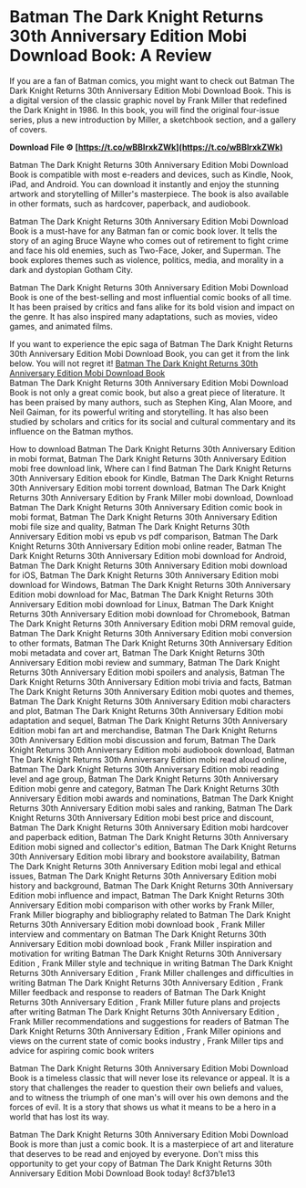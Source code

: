 # Batman The Dark Knight Returns 30th Anniversary Edition Mobi Download Book: A Review
 
If you are a fan of Batman comics, you might want to check out Batman The Dark Knight Returns 30th Anniversary Edition Mobi Download Book. This is a digital version of the classic graphic novel by Frank Miller that redefined the Dark Knight in 1986. In this book, you will find the original four-issue series, plus a new introduction by Miller, a sketchbook section, and a gallery of covers.
 
**Download File ⚙ [https://t.co/wBBIrxkZWk](https://t.co/wBBIrxkZWk)**


 
Batman The Dark Knight Returns 30th Anniversary Edition Mobi Download Book is compatible with most e-readers and devices, such as Kindle, Nook, iPad, and Android. You can download it instantly and enjoy the stunning artwork and storytelling of Miller's masterpiece. The book is also available in other formats, such as hardcover, paperback, and audiobook.
 
Batman The Dark Knight Returns 30th Anniversary Edition Mobi Download Book is a must-have for any Batman fan or comic book lover. It tells the story of an aging Bruce Wayne who comes out of retirement to fight crime and face his old enemies, such as Two-Face, Joker, and Superman. The book explores themes such as violence, politics, media, and morality in a dark and dystopian Gotham City.
 
Batman The Dark Knight Returns 30th Anniversary Edition Mobi Download Book is one of the best-selling and most influential comic books of all time. It has been praised by critics and fans alike for its bold vision and impact on the genre. It has also inspired many adaptations, such as movies, video games, and animated films.
 
If you want to experience the epic saga of Batman The Dark Knight Returns 30th Anniversary Edition Mobi Download Book, you can get it from the link below. You will not regret it!
 [Batman The Dark Knight Returns 30th Anniversary Edition Mobi Download Book](https://www.amazon.com/Batman-Dark-Knight-Returns-Anniversary-ebook/dp/B01B5BUWY2)  
Batman The Dark Knight Returns 30th Anniversary Edition Mobi Download Book is not only a great comic book, but also a great piece of literature. It has been praised by many authors, such as Stephen King, Alan Moore, and Neil Gaiman, for its powerful writing and storytelling. It has also been studied by scholars and critics for its social and cultural commentary and its influence on the Batman mythos.
 
How to download Batman The Dark Knight Returns 30th Anniversary Edition in mobi format,  Batman The Dark Knight Returns 30th Anniversary Edition mobi free download link,  Where can I find Batman The Dark Knight Returns 30th Anniversary Edition ebook for Kindle,  Batman The Dark Knight Returns 30th Anniversary Edition mobi torrent download,  Batman The Dark Knight Returns 30th Anniversary Edition by Frank Miller mobi download,  Download Batman The Dark Knight Returns 30th Anniversary Edition comic book in mobi format,  Batman The Dark Knight Returns 30th Anniversary Edition mobi file size and quality,  Batman The Dark Knight Returns 30th Anniversary Edition mobi vs epub vs pdf comparison,  Batman The Dark Knight Returns 30th Anniversary Edition mobi online reader,  Batman The Dark Knight Returns 30th Anniversary Edition mobi download for Android,  Batman The Dark Knight Returns 30th Anniversary Edition mobi download for iOS,  Batman The Dark Knight Returns 30th Anniversary Edition mobi download for Windows,  Batman The Dark Knight Returns 30th Anniversary Edition mobi download for Mac,  Batman The Dark Knight Returns 30th Anniversary Edition mobi download for Linux,  Batman The Dark Knight Returns 30th Anniversary Edition mobi download for Chromebook,  Batman The Dark Knight Returns 30th Anniversary Edition mobi DRM removal guide,  Batman The Dark Knight Returns 30th Anniversary Edition mobi conversion to other formats,  Batman The Dark Knight Returns 30th Anniversary Edition mobi metadata and cover art,  Batman The Dark Knight Returns 30th Anniversary Edition mobi review and summary,  Batman The Dark Knight Returns 30th Anniversary Edition mobi spoilers and analysis,  Batman The Dark Knight Returns 30th Anniversary Edition mobi trivia and facts,  Batman The Dark Knight Returns 30th Anniversary Edition mobi quotes and themes,  Batman The Dark Knight Returns 30th Anniversary Edition mobi characters and plot,  Batman The Dark Knight Returns 30th Anniversary Edition mobi adaptation and sequel,  Batman The Dark Knight Returns 30th Anniversary Edition mobi fan art and merchandise,  Batman The Dark Knight Returns 30th Anniversary Edition mobi discussion and forum,  Batman The Dark Knight Returns 30th Anniversary Edition mobi audiobook download,  Batman The Dark Knight Returns 30th Anniversary Edition mobi read aloud online,  Batman The Dark Knight Returns 30th Anniversary Edition mobi reading level and age group,  Batman The Dark Knight Returns 30th Anniversary Edition mobi genre and category,  Batman The Dark Knight Returns 30th Anniversary Edition mobi awards and nominations,  Batman The Dark Knight Returns 30th Anniversary Edition mobi sales and ranking,  Batman The Dark Knight Returns 30th Anniversary Edition mobi best price and discount,  Batman The Dark Knight Returns 30th Anniversary Edition mobi hardcover and paperback edition,  Batman The Dark Knight Returns 30th Anniversary Edition mobi signed and collector's edition,  Batman The Dark Knight Returns 30th Anniversary Edition mobi library and bookstore availability,  Batman The Dark Knight Returns 30th Anniversary Edition mobi legal and ethical issues,  Batman The Dark Knight Returns 30th Anniversary Edition mobi history and background,  Batman The Dark Knight Returns 30th Anniversary Edition mobi influence and impact,  Batman The Dark Knight Returns 30th Anniversary Edition mobi comparison with other works by Frank Miller,  Frank Miller biography and bibliography related to Batman The Dark Knight Returns 30th Anniversary Edition mobi download book ,  Frank Miller interview and commentary on Batman The Dark Knight Returns 30th Anniversary Edition mobi download book ,  Frank Miller inspiration and motivation for writing Batman The Dark Knight Returns 30th Anniversary Edition ,  Frank Miller style and technique in writing Batman The Dark Knight Returns 30th Anniversary Edition ,  Frank Miller challenges and difficulties in writing Batman The Dark Knight Returns 30th Anniversary Edition ,  Frank Miller feedback and response to readers of Batman The Dark Knight Returns 30th Anniversary Edition ,  Frank Miller future plans and projects after writing Batman The Dark Knight Returns 30th Anniversary Edition ,  Frank Miller recommendations and suggestions for readers of Batman The Dark Knight Returns 30th Anniversary Edition ,  Frank Miller opinions and views on the current state of comic books industry ,  Frank Miller tips and advice for aspiring comic book writers
 
Batman The Dark Knight Returns 30th Anniversary Edition Mobi Download Book is a timeless classic that will never lose its relevance or appeal. It is a story that challenges the reader to question their own beliefs and values, and to witness the triumph of one man's will over his own demons and the forces of evil. It is a story that shows us what it means to be a hero in a world that has lost its way.
 
Batman The Dark Knight Returns 30th Anniversary Edition Mobi Download Book is more than just a comic book. It is a masterpiece of art and literature that deserves to be read and enjoyed by everyone. Don't miss this opportunity to get your copy of Batman The Dark Knight Returns 30th Anniversary Edition Mobi Download Book today!
 8cf37b1e13
 
